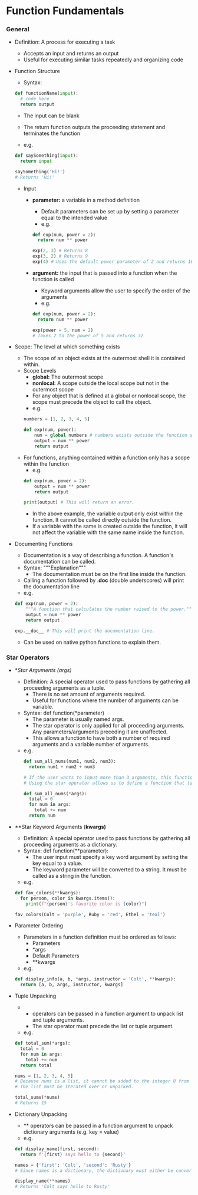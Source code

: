 # Function Fundamentals

### General

- Definition:  A process for executing a task
    - Accepts an input and returns an output
    - Useful for executing similar tasks repeatedly and organizing code

- Function Structure
  - Syntax:
  ```python
  def functionName(input):
    # code here
    return output
  ```
    - The input can be blank
    - The return function outputs the proceeding statement and terminates the function
    
  - e.g.
  ```python
  def saySomething(input):
    return input
  
  saySomething('Hi!')
  # Returns 'Hi!'
  ```
  
  - Input
    - **parameter:** a variable in a method definition
      - Default parameters can be set up by setting a parameter equal to the intended value
      - e.g.
      ```python
      def exp(num, power = 2):
        return num ** power
      
      exp(2, 3) # Returns 8
      exp(3, 2) # Returns 9
      exp(4) # Uses the default power parameter of 2 and returns 16
      ```
      
    - **argument:** the input that is passed into a function when the function is called
      - Keyword arguments allow the user to specify the order of the arguments
      - e.g.
      ```python
      def exp(num, power = 2):
        return num ** power
      
      exp(power = 5, num = 2)
      # Takes 2 to the power of 5 and returns 32
      ```

- Scope:  The level at which something exists
  - The scope of an object exists at the outermost shell it is contained within.
  - Scope Levels
    - **global:**  The outermost scope
    - **nonlocal:**  A scope outside the local scope but not in the outermost scope 
    - For any object that is defined at a global or nonlocal scope, the scope must precede the object to call the object.
    - e.g.
    ```python
    numbers = [1, 2, 3, 4, 5]
    
    def exp(num, power):
        num = global numbers # numbers exists outside the function so its scope must be specified
        output = num ** power
        return output
    ```
  - For functions, anything contained within a function only has a scope within the function
    - e.g.
    ```python
    def exp(num, power = 2):
        output = num ** power
        return output
    
    print(output) # This will return an error.
    ```
    - In the above example, the variable output only exist within the function.  It cannot be called directly outside the function.
    - If a variable with the same is created outside the function, it will not affect the variable with the same name inside the function.

- Documenting Functions
    - Documentation is a way of describing a function.  A function's documentation can be called.
    - Syntax: """Explanation"""
        - The documentation must be on the first line inside the function.
    - Calling a function followed by .__doc__ (double underscores) will print the documentation line
    - e.g.
    ```python
    def exp(num, power = 2):
        """A function that calculates the number raised to the power."""
        output = num ** power
        return output
    
    exp.__doc__ # This will print the documentation line.
    ```
    - Can be used on native python functions to explain them.

### Star Operators

- **Star Arguments (*args)**
  - Definition:  A special operator used to pass functions by gathering all proceeding arguments as a tuple.
    - There is no set amount of arguments required.
    - Useful for functions where the number of arguments can be variable.
  - Syntax:  def function(*parameter)
    - The parameter is usually named args.
    - The star operator is only applied for all proceeding arguments.  Any parameters/arguments preceding it are unaffected.
    - This allows a function to have both a number of required arguments and a variable number of arguments.
  - e.g.
    ```python
    def sum_all_nums(num1, num2, num3):
      return num1 + num2 + num3
    
    # If the user wants to input more than 3 arguments, this function would not work.
    # Using the star operator allows us to define a function that takes a variable number of arguments.
    
    def sum_all_nums(*args):
      total = 0
      for num in args:
        total += num
      return num
    ```

- **Star Keyword Arguments (**kwargs)**
  - Definition:  A special operator used to pass functions by gathering all proceeding arguments as a dictionary.
  - Syntax:  def function(**parameter):
    - The user input must specify a key word argument by setting the key equal to a value.
    - The keyword parameter will be converted to a string.  It must be called as a string in the function.
  - e.g.
  ```python
  def fav_colors(**kwargs):
    for person, color in kwargs.items():
      print(f"{person}'s favorite color is {color}")
  
  fav_colors(Colt = 'purple', Ruby = 'red', Ethel = 'teal')
  ```

- Parameter Ordering
  - Parameters in a function definition must be ordered as follows:
    - Parameters
    - *args
    - Default Parameters
    - **kwargs
  - e.g.
  ```python
  def display_info(a, b, *args, instructor = 'Colt', **kwargs):
    return [a, b, args, instructor, kwargs]
  ```

- Tuple Unpacking
  - * operators can be passed in a function argument to unpack list and tuple arguments.
    - The star operator must precede the list or tuple argument.
  - e.g.
  ```python
  def total_sum(*args):
    total = 0
    for num in args:
      total += num
    return total
  
  nums = [1, 2, 3, 4, 5]
  # Because nums is a list, it cannot be added to the integer 0 from total.
  # The list must be iterated over or unpacked.
  
  total_sums(*nums)
  # Returns 15
  ```
  
- Dictionary Unpacking
  - ** operators can be passed in a function argument to unpack dictionary arguments (e.g. key = value)
  - e.g.
  ```python
  def display_name(first, second):
    return f'{first} says hello to {second}'
  
  names = {'first': 'Colt', 'second': 'Rusty'}
  # Since names is a dictionary, the dictionary must either be converted to an iterable form or unpacked.
  
  display_name(**names)
  # Returns 'Colt says hello to Rusty'
  ```

  
